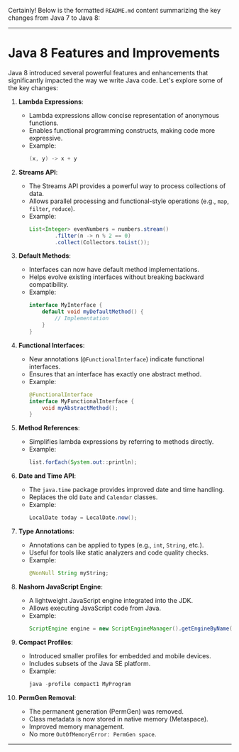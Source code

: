 Certainly! Below is the formatted `README.md` content summarizing the key changes from Java 7 to Java 8:

---

# Java 8 Features and Improvements

Java 8 introduced several powerful features and enhancements that significantly impacted the way we write Java code. Let's explore some of the key changes:

1. **Lambda Expressions**:
   - Lambda expressions allow concise representation of anonymous functions.
   - Enables functional programming constructs, making code more expressive.
   - Example:
     ```java
     (x, y) -> x + y
     ```

2. **Streams API**:
   - The Streams API provides a powerful way to process collections of data.
   - Allows parallel processing and functional-style operations (e.g., `map`, `filter`, `reduce`).
   - Example:
     ```java
     List<Integer> evenNumbers = numbers.stream()
             .filter(n -> n % 2 == 0)
             .collect(Collectors.toList());
     ```

3. **Default Methods**:
   - Interfaces can now have default method implementations.
   - Helps evolve existing interfaces without breaking backward compatibility.
   - Example:
     ```java
     interface MyInterface {
         default void myDefaultMethod() {
             // Implementation
         }
     }
     ```

4. **Functional Interfaces**:
   - New annotations (`@FunctionalInterface`) indicate functional interfaces.
   - Ensures that an interface has exactly one abstract method.
   - Example:
     ```java
     @FunctionalInterface
     interface MyFunctionalInterface {
         void myAbstractMethod();
     }
     ```

5. **Method References**:
   - Simplifies lambda expressions by referring to methods directly.
   - Example:
     ```java
     list.forEach(System.out::println);
     ```

6. **Date and Time API**:
   - The `java.time` package provides improved date and time handling.
   - Replaces the old `Date` and `Calendar` classes.
   - Example:
     ```java
     LocalDate today = LocalDate.now();
     ```

7. **Type Annotations**:
   - Annotations can be applied to types (e.g., `int`, `String`, etc.).
   - Useful for tools like static analyzers and code quality checks.
   - Example:
     ```java
     @NonNull String myString;
     ```

8. **Nashorn JavaScript Engine**:
   - A lightweight JavaScript engine integrated into the JDK.
   - Allows executing JavaScript code from Java.
   - Example:
     ```java
     ScriptEngine engine = new ScriptEngineManager().getEngineByName("nashorn");
     ```

9. **Compact Profiles**:
   - Introduced smaller profiles for embedded and mobile devices.
   - Includes subsets of the Java SE platform.
   - Example:
     ```java
     java -profile compact1 MyProgram
     ```

10. **PermGen Removal**:
    - The permanent generation (PermGen) was removed.
    - Class metadata is now stored in native memory (Metaspace).
    - Improved memory management.
    - No more `OutOfMemoryError: PermGen space`.

---

